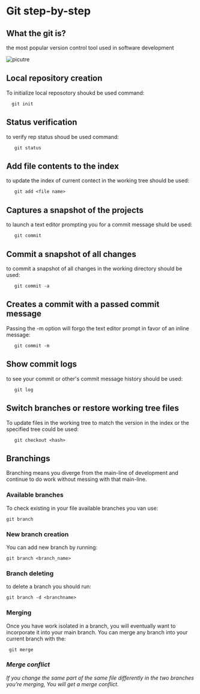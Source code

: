 # **Git step-by-step**

## What the git is?

the most popular version control tool used in software development

![picutre](images/Capture.JPG)

## Local repository creation

To initialize local reposotory shoukd be used command:

      git init

## Status verification

to verify rep status shoud be used command:

       git status

## Add file contents to the index

to update the index of current contect in the working tree should be used:

       git add <file name>

## Captures a snapshot of the projects

to launch a text editor prompting you for a commit message shuld be used:

       git commit

## Commit a snapshot of all changes

to commit a snapshot of all changes in the working directory should be used:

       git commit -a

## Creates a commit with a passed commit message

Passing the -m option will forgo the text editor prompt in favor of an inline message:

       git commit -m

## Show commit logs

to see your commit or other's commit message history should be used:

       git log

## Switch branches or restore working tree files

To update files in the working tree to match the version in the index or the specified tree could be used:

       git checkout <hash>

## Branchings

Branching means you diverge from the main-line of development and continue to do work without messing with that main-line.

### Available branches

To check existing in your file available branches you van use:

    git branch

### New branch creation

You can add new branch by running:

    git branch <branch_name>

### Branch deleting 

to delete a branch you should run:

    git branch -d <branchname>
    
### Merging 

Once you have work isolated in a branch, you will eventually want to incorporate it into your main branch. You can merge any branch into your current branch with the:

     git merge
     
### *Merge conflict*

*If you change the same part of the same file differently in the two branches you’re merging, You will get a merge conflict.*
